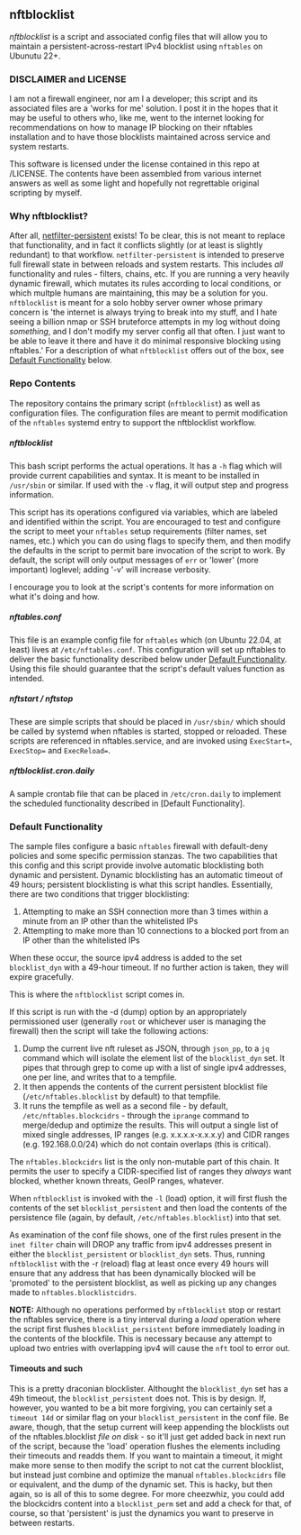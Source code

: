 ## nftblocklist
*nftblocklist* is a script and associated config files that will allow you to maintain a persistent-across-restart IPv4 blocklist using `nftables` on Ubunutu 22+. 

### DISCLAIMER and LICENSE
I am not a firewall engineer, nor am I a developer; this script and its associated files are a 'works for me' solution.  I post it in the hopes that it may be useful to others who, like me, went to the internet looking for recommendations on how to manage IP blocking on their nftables installation and to have those blocklists maintained across service and system restarts.
  
This software is licensed under the license contained in this repo at /LICENSE.  The contents have been assembled from various internet answers as well as some light and hopefully not regrettable original scripting by myself.


### Why nftblocklist?
After all, [netfilter-persistent](https://manpages.ubuntu.com/manpages/jammy/man8/netfilter-persistent.8.html) exists!  To be clear, this is not meant to replace that functionality, and in fact it conflicts slightly (or at least is slightly redundant) to that workflow.  `netfilter-persistent` is intended to preserve full firewall state in between reloads and system restarts.  This includes *all* functionality and rules - filters, chains, etc.  If you are running a very heavily dynamic firewall, which mutates its rules according to local conditions, or which multple humans are maintaining, this may be a solution for you.  `nftblocklist` is meant for a solo hobby server owner whose primary concern is 'the internet is always trying to break into my stuff, and I hate seeing a billion nmap or SSH bruteforce attempts in my log without doing *something*, and I don't modify my server config all that often.  I just want to be able to leave it there and have it do minimal responsive blocking using nftables.'  For a description of what `nftblocklist` offers out of the box, see [Default Functionality](#default-functionality) below.

  
### Repo Contents
The repository contains the primary script (`nftblocklist`) as well as configuration files.  The configuration files are meant to permit modification of the `nftables` systemd entry to support the nftblocklist workflow.


##### nftblocklist
This bash script performs the actual operations.  It has a `-h` flag which will provide current capabilities and syntax.  It is meant to be installed in `/usr/sbin` or similar.  If used with the `-v` flag, it will output step and progress information.

This script has its operations configured via variables, which are labeled and identified within the script.  You are encouraged to test and configure the script to meet your `nftables` setup requirements (filter names, set names, etc.) which you can do using flags to specify them, and then modify the defaults in the script to permit bare invocation of the script to work.  By default, the script will only output messages of `err` or 'lower' (more important) loglevel; adding '-v' will increase verbosity.

I encourage you to look at the script's contents for more information on what it's doing and how.


##### nftables.conf
This file is an example config file for `nftables` which (on Ubuntu 22.04, at least) lives at `/etc/nftables.conf`.  This configuration will set up nftables to deliver the basic functionality described below under [Default Functionality](default-functionality).  Using this file should guarantee that the script's default values function as intended.


##### nftstart / nftstop
These are simple scripts that should be placed in `/usr/sbin/` which should be called by systemd when nftables is started, stopped or reloaded.  These scripts are referenced in nftables.service, and are invoked using `ExecStart=`, `ExecStop=` and `ExecReload=`.

##### nftblocklist.cron.daily
A sample crontab file that can be placed in `/etc/cron.daily` to implement the scheduled functionality described in [Default Functionality].


### Default Functionality
The sample files configure a basic `nftables` firewall with default-deny policies and some specific permission stanzas.  The two capabilities that this config and this script provide involve automatic blocklisting both dynamic and persistent.  Dynamic blocklisting has an automatic timeout of 49 hours; persistent blocklisting is what this script handles.  Essentially, there are two conditions that trigger blocklisting:

1. Attempting to make an SSH connection more than 3 times within a minute from an IP other than the whitelisted IPs
2. Attempting to make more than 10 connections to a blocked port from an IP other than the whitelisted IPs

When these occur, the source ipv4 address is added to the set `blocklist_dyn` with a 49-hour timeout.  If no further action is taken, they will expire gracefully.

This is where the `nftblocklist` script comes in.

If this script is run with the -d (dump) option by an appropriately permissioned user (generally `root` or whichever user is managing the firewall) then the script will take the following actions:

1. Dump the current live nft ruleset as JSON, through `json_pp`, to a `jq` command which will isolate the element list of the `blocklist_dyn` set.  It pipes that through grep to come up with a list of single ipv4 addresses, one per line, and writes that to a tempfile.
2. It then appends the contents of the current persistent blocklist file (`/etc/nftables.blocklist` by default) to that tempfile.
3. It runs the tempfile as well as a second file - by default, `/etc/nftables.blockcidrs` - through the `iprange` command to merge/dedup and optimize the results.  This will output a single list of mixed single addresses, IP ranges (e.g. x.x.x.x-x.x.x.y) and CIDR ranges (e.g. 192.168.0.0/24) which do not contain overlaps (this is critical).

The `nftables.blockcidrs` list is the only non-mutable part of this chain.  It permits the user to specify a CIDR-specified list of ranges they *always* want blocked, whether known threats, GeoIP ranges, whatever.

When `nftblocklist` is invoked with the `-l` (load) option, it will first flush the contents of the set `blocklist_persistent` and then load the contents of the persistence file (again, by default, `/etc/nftables.blocklist`) into that set.

As examination of the conf file shows, one of the first rules present in the `inet filter` chain will DROP any traffic from ipv4 addresses present in either the `blocklist_persistent` or `blocklist_dyn` sets.  Thus, running `nftblocklist` with the -r (reload) flag at least once every 49 hours will ensure that any address that has been dynamically blocked will be 'promoted' to the persistent blocklist, as well as picking up any changes made to `nftables.blocklistcidrs`.

**NOTE:**  Although no operations performed by `nftblocklist` stop or restart the nftables service, there is a tiny interval during a *load* operation where the script first flushes `blocklist_persistent` before immediately loading in the contents of the blockfile.  This is necessary because any attempt to upload two entries with overlapping ipv4 will cause the `nft` tool to error out.

#### Timeouts and such
This is a pretty draconian blocklister.  Althought the `blocklist_dyn` set has a 49h timeout, the `blocklist_persistent` does not.  This is by design.  If, however, you wanted to be a bit more forgiving, you can certainly set a `timeout 14d` or similar flag on your `blocklist_persistent` in the conf file.  Be aware, though, that the setup current will keep appending the blocklists out of the nftables.blocklist *file on disk* - so it'll just get added back in next run of the script, because the 'load' operation flushes the elements including their timeouts and readds them.  If you want to maintain a timeout, it might make more sense to then modify the script to not cat the current blocklist, but instead just combine and optimize the manual `nftables.blockcidrs` file or equivalent, and the dump of the dynamic set.  This is hacky, but then again, so is all of this to some degree.  For more cheezwhiz, you could add the blockcidrs content into a `blocklist_perm` set and add a check for that, of course, so that 'persistent' is just the dynamics you want to preserve in between restarts.